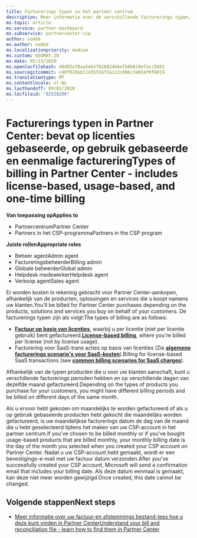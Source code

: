 ```yaml
---
title: Facturerings typen in het partner centrum
description: Meer informatie over de verschillende facturerings typen, facturerings perioden en facturerings datums die u kunt zien in Partner Center.
ms.topic: article
ms.service: partner-dashboard
ms.subservice: partnercenter-csp
author: sodeb
ms.author: sodeb
ms.localizationpriority: medium
ms.custom: SEOMAY.20
ms.date: 05/13/2020
ms.openlocfilehash: 40d83a70aa5eb5781b924bbafb8b619efacc5681
ms.sourcegitcommit: c40f826bb1143555bf3a1c2c806c34024f0f6019
ms.translationtype: MT
ms.contentlocale: nl-NL
ms.lasthandoff: 09/02/2020
ms.locfileid: "92528296"
---
```

# <a name="types-of-billing-in-partner-center---includes-license-based-usage-based-and-one-time-billing"></a><span data-ttu-id="bfeea-103">Facturerings typen in Partner Center: bevat op licenties gebaseerde, op gebruik gebaseerde en eenmalige facturering</span><span class="sxs-lookup"><span data-stu-id="bfeea-103">Types of billing in Partner Center - includes license-based, usage-based, and one-time billing</span></span>

<span data-ttu-id="bfeea-104">**Van toepassing op**</span><span class="sxs-lookup"><span data-stu-id="bfeea-104">**Applies to**</span></span>

- <span data-ttu-id="bfeea-105">Partnercentrum</span><span class="sxs-lookup"><span data-stu-id="bfeea-105">Partner Center</span></span>
- <span data-ttu-id="bfeea-106">Partners in het CSP-programma</span><span class="sxs-lookup"><span data-stu-id="bfeea-106">Partners in the CSP program</span></span>

<span data-ttu-id="bfeea-107">**Juiste rollen**</span><span class="sxs-lookup"><span data-stu-id="bfeea-107">**Appropriate roles**</span></span>

- <span data-ttu-id="bfeea-108">Beheer agent</span><span class="sxs-lookup"><span data-stu-id="bfeea-108">Admin agent</span></span>
- <span data-ttu-id="bfeea-109">Factureringsbeheerder</span><span class="sxs-lookup"><span data-stu-id="bfeea-109">Billing admin</span></span>
- <span data-ttu-id="bfeea-110">Globale beheerder</span><span class="sxs-lookup"><span data-stu-id="bfeea-110">Global admin</span></span>
- <span data-ttu-id="bfeea-111">Helpdesk medewerker</span><span class="sxs-lookup"><span data-stu-id="bfeea-111">Helpdesk agent</span></span>
- <span data-ttu-id="bfeea-112">Verkoop agent</span><span class="sxs-lookup"><span data-stu-id="bfeea-112">Sales agent</span></span>

<span data-ttu-id="bfeea-113">Er worden kosten in rekening gebracht voor Partner Center-aankopen, afhankelijk van de producten, oplossingen en services die u koopt namens uw klanten.</span><span class="sxs-lookup"><span data-stu-id="bfeea-113">You'll be billed for Partner Center purchases depending on the products, solutions and services you buy on behalf of your customers.</span></span> <span data-ttu-id="bfeea-114">De facturerings typen zijn als volgt:</span><span class="sxs-lookup"><span data-stu-id="bfeea-114">The types of billing are as follows:</span></span>

- <span data-ttu-id="bfeea-115">[**Factuur op basis van licenties**](license-based-billing.md), waarbij u per licentie (niet per licentie gebruik) bent gefactureerd.</span><span class="sxs-lookup"><span data-stu-id="bfeea-115">[**License-based billing**](license-based-billing.md), where you're billed per license (not by license usage).</span></span>
- <span data-ttu-id="bfeea-116">Facturering voor SaaS-trans acties op basis van licenties (Zie [**algemene facturerings scenario's voor SaaS-kosten**](common-billing-scenarios-saas.md)).</span><span class="sxs-lookup"><span data-stu-id="bfeea-116">Billing for license-based SaaS transactions (see [**common billing scenarios for SaaS charges**](common-billing-scenarios-saas.md)).</span></span>

<span data-ttu-id="bfeea-117">Afhankelijk van de typen producten die u voor uw klanten aanschaft, kunt u verschillende facturerings perioden hebben en op verschillende dagen van dezelfde maand gefactureerd.</span><span class="sxs-lookup"><span data-stu-id="bfeea-117">Depending on the types of products you purchase for your customers, you might have different billing periods and be billed on different days of the same month.</span></span>

<span data-ttu-id="bfeea-118">Als u ervoor hebt gekozen om maandelijks te worden gefactureerd of als u op gebruik gebaseerde producten hebt gekocht die maandelijks worden gefactureerd, is uw maandelijkse facturerings datum de dag van de maand die u hebt geselecteerd tijdens het maken van uw CSP-account in het partner centrum.</span><span class="sxs-lookup"><span data-stu-id="bfeea-118">If you've chosen to be billed monthly or if you've bought usage-based products that are billed monthly, your monthly billing date is the day of the month you selected when you created your CSP account on Partner Center.</span></span> <span data-ttu-id="bfeea-119">Nadat u uw CSP-account hebt gemaakt, wordt er een bevestigings-e-mail met uw factuur datum verzonden.</span><span class="sxs-lookup"><span data-stu-id="bfeea-119">After you've successfully created your CSP account, Microsoft will send a confirmation email that includes your billing date.</span></span> <span data-ttu-id="bfeea-120">Als deze datum eenmaal is gemaakt, kan deze niet meer worden gewijzigd.</span><span class="sxs-lookup"><span data-stu-id="bfeea-120">Once created, this date cannot be changed.</span></span>

## <a name="next-steps"></a><span data-ttu-id="bfeea-121">Volgende stappen</span><span class="sxs-lookup"><span data-stu-id="bfeea-121">Next steps</span></span>

- [<span data-ttu-id="bfeea-122">Meer informatie over uw factuur-en afstemmings bestand-lees hoe u deze kunt vinden in Partner Center</span><span class="sxs-lookup"><span data-stu-id="bfeea-122">Understand your bill and reconciliation file - learn how to find them in Partner Center</span></span>](read-your-bill.md)